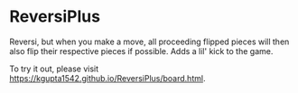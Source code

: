 # ReversiPlus
Reversi, but when you make a move, all proceeding flipped pieces will then also flip their respective pieces if possible. Adds a lil' kick to the game.

To try it out, please visit https://kgupta1542.github.io/ReversiPlus/board.html.
